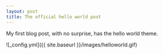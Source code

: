 ```yaml
---
layout: post
title: The official hello world post
---
```


My first blog post, with no surprise, has the hello world theme.

![_config.yml]({{ site.baseurl }}/images/helloworld.gif)
